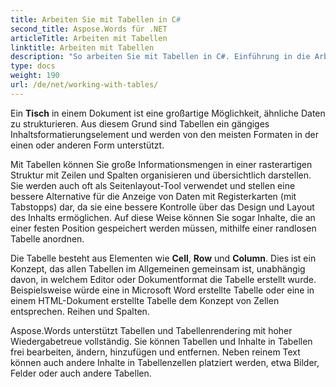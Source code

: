 ```yaml
---
title: Arbeiten Sie mit Tabellen in C#
second_title: Aspose.Words für .NET
articleTitle: Arbeiten mit Tabellen
linktitle: Arbeiten mit Tabellen
description: "So arbeiten Sie mit Tabellen in C#. Einführung in die Arbeit mit Tabellen und Tabellenknotenkonzepten in Aspose.Words für .NET."
type: docs
weight: 190
url: /de/net/working-with-tables/
---
```


Ein **Tisch** in einem Dokument ist eine großartige Möglichkeit, ähnliche Daten zu strukturieren. Aus diesem Grund sind Tabellen ein gängiges Inhaltsformatierungselement und werden von den meisten Formaten in der einen oder anderen Form unterstützt.

Mit Tabellen können Sie große Informationsmengen in einer rasterartigen Struktur mit Zeilen und Spalten organisieren und übersichtlich darstellen. Sie werden auch oft als Seitenlayout-Tool verwendet und stellen eine bessere Alternative für die Anzeige von Daten mit Registerkarten (mit Tabstopps) dar, da sie eine bessere Kontrolle über das Design und Layout des Inhalts ermöglichen. Auf diese Weise können Sie sogar Inhalte, die an einer festen Position gespeichert werden müssen, mithilfe einer randlosen Tabelle anordnen.

Die Tabelle besteht aus Elementen wie **Cell**, **Row** und **Column**. Dies ist ein Konzept, das allen Tabellen im Allgemeinen gemeinsam ist, unabhängig davon, in welchem Editor oder Dokumentformat die Tabelle erstellt wurde. Beispielsweise würde eine in Microsoft Word erstellte Tabelle oder eine in einem HTML-Dokument erstellte Tabelle dem Konzept von Zellen entsprechen. Reihen und Spalten.

Aspose.Words unterstützt Tabellen und Tabellenrendering mit hoher Wiedergabetreue vollständig. Sie können Tabellen und Inhalte in Tabellen frei bearbeiten, ändern, hinzufügen und entfernen. Neben reinem Text können auch andere Inhalte in Tabellenzellen platziert werden, etwa Bilder, Felder oder auch andere Tabellen.